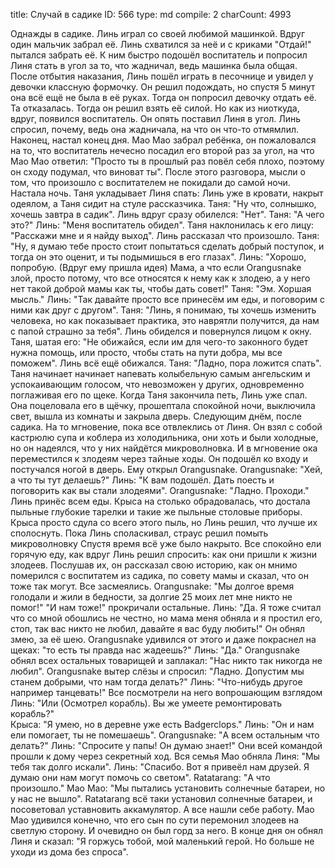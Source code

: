title:          Случай в садике
ID:             566
type:           md
compile:        2
charCount:      4993


Однажды в садике. Линь играл со своей любимой машинкой. Вдруг один мальчик забрал её. Линь схватился за неё и с криками "Отдай!" пытался забрать её. К ним быстро подошёл воспитатель и попросил Линя стать в угол за то, что жадничал, ведь машинка была общая. После отбытия наказания, Линь пошёл играть в песочнице и увидел у девочки классную формочку. Он решил подождать, но спустя 5 минут она всё ещё не была в её руках. Тогда он попросил девочку отдать её. Та отказалась. Тогда он решил взять её силой. Но как из ниоткуда, вдруг, появился воспитатель. Он опять поставил Линя в угол. Линь спросил, почему, ведь она жадничала, на что он что-то отмямлил.
Наконец, настал конец дня. Мао Мао забрал ребёнка, он пожаловался на то, что воспитатель нечесно посадил его второй раз за угол, на что Мао Мао ответил: "Просто ты в прошлый раз повёл себя плохо, поэтому он сходу подумал, что виноват ты". После этого разговора, мысли о том, что произошло с воспитателем не покидали до самой ночи.
Настала ночь. Таня укладывает Линя спать: Линь уже в кровати, накрыт одеялом, а Таня сидит на стуле рассказчика.
Таня: "Ну что, солнышко, хочешь завтра в садик".
Линь вдруг сразу обилелся: "Нет".
Таня: "А чего это?"
Линь: "Меня воспитатель обидел".
Таня наклонилась к его лицу: "Расскажи мне и я найду выход".
Линь рассказал что произошло.
Таня: "Ну, я думаю тебе просто стоит попытаться сделать добрый поступок, и тогда он это оценит, и ты подымишься в его глазах".
Линь: "Хорошо, попробую. (Вдруг ему пришла идея) Мама, а что если Orangusnake злой, просто потому, что все относятся к нему как к злодею, а у него нет такой доброй мамы как ты, чтобы дать совет!"
Таня: "Эм. Хоршая мысль."
Линь: "Так давайте просто все принесём им еды, и поговорим с ними как друг с другом".
Таня: "Линь, я понимаю, ты хочешь изменить человека, но как показывает практика, это наврятли получится, да нам с папой страшно за тебя".
Линь обиделся и повернулся лицом к окну.
Таня, шатая его: "Не обижайся, если им для чего-то законного будет нужна помощь, или просто, чтобы стать на пути добра, мы все поможем".
Линь всё ещё обижался.
Таня: "Ладно, пора ложится спать".
Таня начинает начинает напевать колыбельную самым ангельским и успокаивающим голосом, что невозможен у других, одновременно поглаживая его по щеке. Когда Таня закончила петь, Линь уже спал. Она поцеловала его в щёчку, прошептала спокойной ночи, выключила свет, вышла из комнаты и закрыла дверь.
Следующим днём, после садика. На то мгновение, пока все отвлеклись от Линя. Он взял с собой кастрюлю супа и коблера из холодильника, они хоть и были холодные, но он надеялся, что у них найдётся микроволновка. И в мгновение ока переместился к злодеям через тайные ходы. Он подошёл ко входу и постучался ногой в дверь. Ему открыл Orangusnake.
Orangusnake: "Хей, а что ты тут делаешь?"
Линь: "К вам подошёл. Дать поесть и поговорить как вы стали злодеями".
Orangusnake: "Ладно. Проходи."
Линь принёс всем еды. Крыса на столько обрадовалась, что достала пыльные глубокие тарелки и такие же пыльные столовые приборы. Крыса просто сдула со всего этого пыль, но Линь решил, что лучше их сполоснуть. Пока Линь споласкивал, страус решил помыть микроволновку
Спустя время всё уже было накрыто. Все спокойно ели горячую еду, как вдруг Линь решил спросить: как они пришли к жизни злодеев. Послушав их, он рассказал свою историю, как он мнимо померился с воспитатем из садика, по совету мамы и сказал, что он тоже так могут. Все засмеялись.
Orangusnake: "Мы долгое время голодали и жили в бедности, за долгие 25 моих лет мне никто не помог!"
"И нам тоже!" прокричали остальные.
Линь: "Да. Я тоже считал что со мной обошлись не честно, но мама меня обняла и я простил его, стоп, так вас никто не любил, давайте я вас буду любить!" Он обнял змею, за её шею.
Orangusnake удивился от этого и даже покраснел на щеках: "то есть ты правда нас жадеешь?" 
Линь: "Да."
Orangusnake обнял всех остальных товарищей и заплакал: "Нас никто так никогда не любил".
Orangusnake вытер слёзы и спросил: "Ладно. Допустим мы станем добрыми, что нам тогда делать?"
Линь: "Что-нибудь другое например танцевать!"
Все посмотрели на него вопрошающим взглядом
Линь: "Или (Осмотрел корабль). Вы же умеете ремонтировать корабль?"  
Крыса: "Я умею, но в деревне уже есть Badgerclops."
Линь: "Он и нам ели помогает, ты не помешаешь".
Orangusnake: "А всем остальным что делать?"
Линь: "Спросите у папы! Он думаю знает!"
Они всей командой прошли к дому через секретный ход. Вся семья Мао обняла Линя: "Мы тебя так долго искали".
Линь: "Спасибо. Вот я привеёл нам друзей. Я думаю они нам могут помочь со светом".
Ratatarang: "А что произошло."
Мао Мао: "Мы пытались установить солнечные батареи, но у нас не вышло".
Ratatarang всё таки установил солнечные батареи, и посоветовал уставновить аккамулятор. А все нашли себе работу.
Мао Мао удивился конечно, что его сын по сути перемонил злодеев на светлую сторону. И очевидно он был горд за него.
В конце дня он обнял Линя и сказал: "Я горжусь тобой, мой маленький герой. Но больше не уходи из дома без спроса".